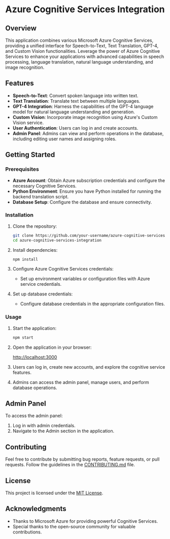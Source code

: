 # Azure Cognitive Services Integration

## Overview

This application combines various Microsoft Azure Cognitive Services, providing a unified interface for Speech-to-Text, Text Translation, GPT-4, and Custom Vision functionalities. Leverage the power of Azure Cognitive Services to enhance your applications with advanced capabilities in speech processing, language translation, natural language understanding, and image recognition.

## Features

- **Speech-to-Text**: Convert spoken language into written text.
- **Text Translation**: Translate text between multiple languages.
- **GPT-4 Integration**: Harness the capabilities of the GPT-4 language model for natural language understanding and generation.
- **Custom Vision**: Incorporate image recognition using Azure's Custom Vision service.
- **User Authentication**: Users can log in and create accounts.
- **Admin Panel**: Admins can view and perform operations in the database, including editing user names and assigning roles.

## Getting Started

### Prerequisites

- **Azure Account**: Obtain Azure subscription credentials and configure the necessary Cognitive Services.
- **Python Environment**: Ensure you have Python installed for running the backend translation script.
- **Database Setup**: Configure the database and ensure connectivity.

### Installation

1. Clone the repository:

    ```bash
    git clone https://github.com/your-username/azure-cognitive-services-integration.git
    cd azure-cognitive-services-integration
    ```

2. Install dependencies:

    ```bash
    npm install
    ```

3. Configure Azure Cognitive Services credentials:

    - Set up environment variables or configuration files with Azure service credentials.

4. Set up database credentials:

    - Configure database credentials in the appropriate configuration files.

### Usage

1. Start the application:

    ```bash
    npm start
    ```

2. Open the application in your browser:

    [http://localhost:3000](http://localhost:3000)

3. Users can log in, create new accounts, and explore the cognitive service features.

4. Admins can access the admin panel, manage users, and perform database operations.

## Admin Panel

To access the admin panel:

1. Log in with admin credentials.
2. Navigate to the Admin section in the application.

## Contributing

Feel free to contribute by submitting bug reports, feature requests, or pull requests. Follow the guidelines in the [CONTRIBUTING.md](CONTRIBUTING.md) file.

## License

This project is licensed under the [MIT License](LICENSE).

## Acknowledgments

- Thanks to Microsoft Azure for providing powerful Cognitive Services.
- Special thanks to the open-source community for valuable contributions.

